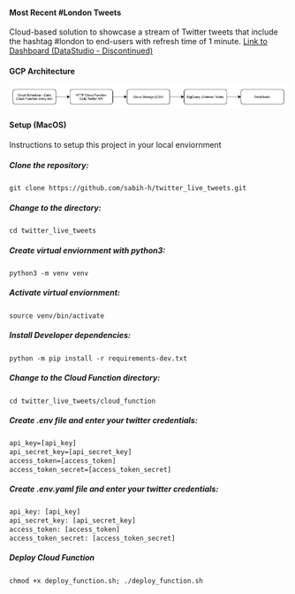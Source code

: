 #### Most Recent #London Tweets
Cloud-based solution to showcase a stream of Twitter tweets that include the hashtag #london to end-users with refresh time of 1 minute.
[Link to Dashboard (DataStudio - Discontinued)](https://datastudio.google.com/s/vIU2tiJqnk4)


#### GCP Architecture
![GCP Architecture](architecture.png)

#### Setup (MacOS)
Instructions to setup this project in your local enviornment 


##### Clone the repository:
`git clone https://github.com/sabih-h/twitter_live_tweets.git`


##### Change to the directory:
`cd twitter_live_tweets`


##### Create virtual enviornment with python3:
`python3 -m venv venv`


##### Activate virtual enviornment:
`source venv/bin/activate`


##### Install Developer dependencies:
`python -m pip install -r requirements-dev.txt`


##### Change to the Cloud Function directory:
`cd twitter_live_tweets/cloud_function`


##### Create .env file and enter your twitter credentials:
```
api_key=[api_key]
api_secret_key=[api_secret_key]
access_token=[access_token]
access_token_secret=[access_token_secret]
```


##### Create .env.yaml file and enter your twitter credentials:
```
api_key: [api_key]
api_secret_key: [api_secret_key]
access_token: [access_token]
access_token_secret: [access_token_secret]
```


##### Deploy Cloud Function
`chmod +x deploy_function.sh; ./deploy_function.sh`





